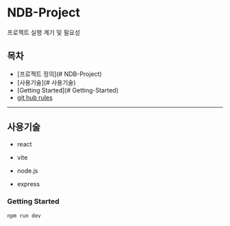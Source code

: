 
# NDB-Project
프로젝트 실행 계기 및 필요성

## 목차
- [프로젝트 정의](# NDB-Project)
- [사용기술](# 사용기술)
- [Getting Started](# Getting-Started)
- [git hub rules](#md파일-추가예정)

---
## 사용기술
- react

- vite

- node.js

- express



### Getting Started

```
npm run dev
```


